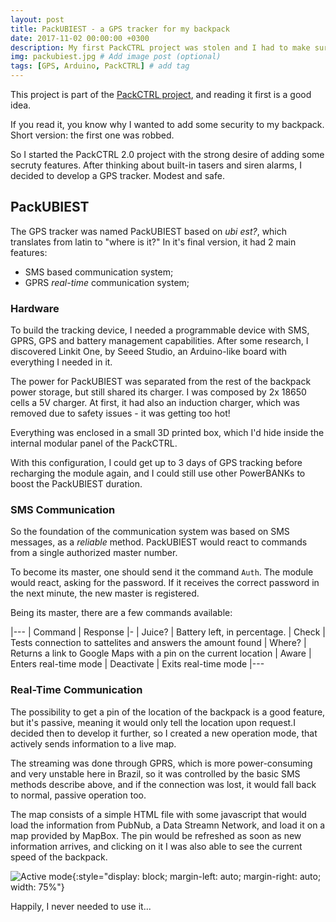 ```yaml
---
layout: post
title: PackUBIEST - a GPS tracker for my backpack
date: 2017-11-02 00:00:00 +0300
description: My first PackCTRL project was stolen and I had to make sure I'd be prepared if it happened again. # Add post description (optional)
img: packubiest.jpg # Add image post (optional)
tags: [GPS, Arduino, PackCTRL] # add tag
---
```

This project is part of the [PackCTRL project]({{site.baseurl}}/2017-11-01-packctrl-not-your-regular-backpack), and reading it first is a good idea.

If you read it, you know why I wanted to add some security to my backpack. Short version: the first one was robbed.

So I started the PackCTRL 2.0 project with the strong desire of adding some secruty features. After thinking about built-in tasers and siren alarms, I decided to develop a GPS tracker. Modest and safe.

## PackUBIEST
The GPS tracker was named PackUBIEST based on _ubi est?_, which translates from latin to "where is it?"
In it's final version, it had 2 main features:
- SMS based communication system;
- GPRS _real-time_ communication system;

### Hardware
To build the tracking device, I needed a programmable device with SMS, GPRS, GPS and battery management capabilities. After some research, I discovered Linkit One, by Seeed Studio, an Arduino-like board with everything I needed in it.

The power for PackUBIEST was separated from the rest of the backpack power storage, but still shared its charger. I was composed by 2x 18650 cells a 5V charger. At first, it had also an induction charger, which was removed due to safety issues - it was getting too hot!

Everything was enclosed in a small 3D printed box, which I'd hide inside the internal modular panel of the PackCTRL.

With this configuration, I could get up to 3 days of GPS tracking before recharging the module again, and I could still use other PowerBANKs to boost the PackUBIEST duration.


### SMS Communication
So the foundation of the communication system was based on SMS messages, as a _reliable_ method. PackUBIEST would react to commands from a single authorized master number.

To become its master, one should send it the command `Auth`. The module would react, asking for the password. If it receives the correct password in the next minute, the new master is registered.

Being its master, there are a few commands available:

|---
| Command | Response
|-
| Juice? | Battery left, in percentage.
| Check | Tests connection to sattelites and answers the amount found
| Where? | Returns a link to Google Maps with a pin on the current location
| Aware | Enters real-time mode
| Deactivate | Exits real-time mode
|---


### Real-Time Communication
The possibility to get a pin of the location of the backpack is a good feature, but it's passive, meaning it would only tell the location upon request.I decided then to develop it further, so I created a new operation mode, that actively sends information to a live map.

The streaming was done through GPRS, which is more power-consuming and very unstable here in Brazil, so it was controlled by the basic SMS methods describe above, and if the connection was lost, it would fall back to normal, passive operation too.

The map consists of a simple HTML file with some javascript that would load the information from PubNub, a Data Streamn Network, and load it on a map provided by MapBox. The pin would be refreshed as soon as new information arrives, and clicking on it I was also able to see the current speed of the backpack.

![Active mode]({{site.baseurl}}/assets/img/packubiest-map.jpg){:style="display: block; margin-left: auto; margin-right: auto; width: 75%"}

Happily, I never needed to use it...